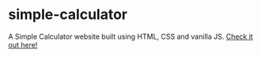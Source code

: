 # simple-calculator
A Simple Calculator website built using HTML, CSS and vanilla JS.
[Check it out here!](https://astroflexx.github.io/simple-calculator/)
